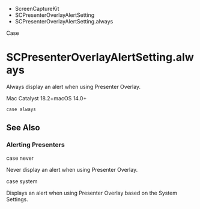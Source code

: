 

- ScreenCaptureKit
- SCPresenterOverlayAlertSetting
-  SCPresenterOverlayAlertSetting.always 

Case

# SCPresenterOverlayAlertSetting.always

Always display an alert when using Presenter Overlay.

Mac Catalyst 18.2+macOS 14.0+

``` source
case always
```

## See Also

### Alerting Presenters

case never

Never display an alert when using Presenter Overlay.

case system

Displays an alert when using Presenter Overlay based on the System Settings.

